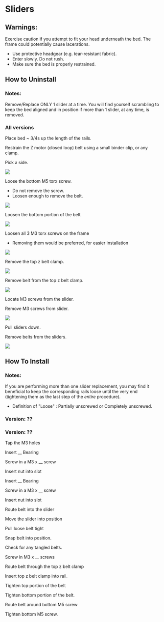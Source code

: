 # Sliders

## Warnings:

Exercise caution if you attempt to fit your head underneath the bed. The frame could potentially cause lacerations.  

* Use protective headgear \(e.g. tear-resistant fabric\).
* Enter slowly. Do not rush. 
* Make sure the bed is properly restrained.

## How to Uninstall

### Notes:

Remove/Replace ONLY 1 slider at a time. You will find yourself scrambling to keep the bed aligned and in position if more than 1 slider, at any time, is removed.

### All versions

Place bed ~ 3/4s up the length of the rails.

Restrain the Z motor \(closed loop\) belt using a small binder clip, or any clamp.

Pick a side.

![](../../.gitbook/assets/image-edits%20%281%29.png)

Loose the bottom M5 torx screw.

* Do not remove the screw.
* Loosen enough to remove the belt.

![](../../.gitbook/assets/image-edits-1.png)

Loosen the bottom portion of the belt

![](../../.gitbook/assets/image-edits-7.png)

Loosen all 3 M3 torx screws on the frame

* Removing them would be preferred, for easier installation

![](../../.gitbook/assets/image-edits-2.png)

Remove the top z belt clamp.

![](../../.gitbook/assets/image-edits-3.png)

Remove belt from the top z belt clamp.

![](../../.gitbook/assets/image-edits-4.png)

Locate M3 screws from the slider.

Remove M3 screws from slider.

![](../../.gitbook/assets/image-edits-5.png)

Pull sliders down.

Remove belts from the sliders.

![](../../.gitbook/assets/image-edits-6.png)

## How To Install

### Notes:

If you are performing more than one slider replacement, you may find it beneficial to keep the corresponding rails loose until the very end \(tightening them as the last step of the _entire_ procedure\). 

* Definition of "Loose" : Partially unscrewed or Completely unscrewed.

### Version: ??

### Version: ??

Tap the M3 holes

Insert \_\_ Bearing

Screw in a M3 x \_\_ screw

Insert nut into slot

Insert \_\_ Bearing

Screw in a M3 x \_\_ screw

Insert nut into slot

Route belt into the slider

Move the slider into position

Pull loose belt tight

Snap belt into position.

Check for any tangled belts.

Screw in M3 x \_\_ screws

Route belt through the top z belt clamp

Insert top z belt clamp into rail.

Tighten top portion of the belt

Tighten bottom portion of the belt.

Route belt around bottom M5 screw

Tighten bottom M5 screw.

